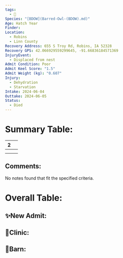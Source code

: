 ```yaml
---
tags:
  - 🦅
Species: "[BDOW](Barred-Owl-(BDOW).md)"
Age: Hatch Year
Finder: 
Location:
  - Robins
  - Linn County
Recovery Address: 655 S Troy Rd, Robins, IA 52328
Recovery GPS: 42.066929559299645, -91.66836184571369
InjuryEvent:
  - Displaced from nest
Admit Condition: Poor
Admit Keel Score: "1.5"
Admit Weight (kg): "0.607"
Injury:
  - Dehydration
  - Starvation
Intake: 2024-06-04
Outtake: 2024-06-05
Status:
  - Died
---
```


# Summary Table:

<div><table class="dataview table-view-table"><thead class="table-view-thead"><tr class="table-view-tr-header"><th class="table-view-th"><span></span><span class="dataview small-text">2</span></th><th class="table-view-th"><span></span></th></tr></thead><tbody class="table-view-tbody"><tr><td><span></span></td><td><span></span></td></tr><tr><td><span></span></td><td><span></span></td></tr></tbody></table></div>

## Comments:

<p><span><p dir="auto">No notes found that fit the specified criteria.</p></span></p>

# Overall Table:

## ✨New Admit:



## 🏥Clinic:



## 🏡Barn:


